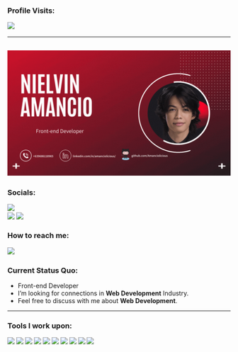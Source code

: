 ### Profile Visits:
![](https://komarev.com/ghpvc/?username=Amanciolcious&color=16697a)

------------------------------------------- 

[![@Amanciolicious](https://raw.githubusercontent.com/Amanciolicious/Amanciolicious/main/assets/nielvinn.gif)](https://facebook.com/amanciolicious)
-----------------------------------------------
### Socials: 
<a href="https://instagram.com/a6.nielvinn"><img src="https://img.shields.io/badge/a6.nielvinn-%23E4405F.svg?&style=for-the-badge&logo=instagram&logoColor=white"></a>  
<a href="https://www.linkedin.com/in/nielvin-amancio-961225256/"><img src="https://img.shields.io/badge/Nielvin Amancio-%230077B5.svg?&style=for-the-badge&logo=linkedin&logoColor=white"></a>
<a href="https://www.facebook.com/Amanciolicious/"><img src="https://img.shields.io/badge/Nielvin Amancio-1877F2?style=for-the-badge&logo=facebook&logoColor=white"></a>
<br>
### How to reach me: 
<a href="mailto: amancio.nielvin@gmail.com">
<img src="https://img.shields.io/badge/-amancio.nielvin@gmail.com-7B83EB?&style=for-the-badge&logo=Microsoft-outlook&logoColor=white" ></a>

### Current Status Quo:

- Front-end Developer
- I’m looking for connections in <strong>Web Development</strong> Industry.
- Feel free to discuss with me about <strong>Web Development</strong>.

-----------------------------------------------

### Tools I work upon:

<img src="https://img.shields.io/badge/html5-%23E34F26.svg?style=for-the-badge&logo=html5&logoColor=white">   <img src="https://img.shields.io/badge/css3%20-%2314354C.svg?&style=for-the-badge&logo=css3&logoColor=white">   <img src="https://img.shields.io/badge/javascript%20-%23323330.svg?&style=for-the-badge&logo=javascript&logoColor=%23F7DF1E">  <img src="https://img.shields.io/badge/react-%2320232a.svg?style=for-the-badge&logo=react&logoColor=%2361DAFB">  <img src="https://img.shields.io/badge/node.js%20-%23008CC1.svg?&style=for-the-badge&logo=node.js&logoColor=white"> <img src="https://img.shields.io/badge/mongodb%20-%2347A248svg?&style=for-the-badge&logo=mongodb&logoColor=white"> <img src="https://img.shields.io/badge/git%20-%23F05032.svg?&style=for-the-badge&logo=git&logoColor=white"/> <img src="http://img.shields.io/badge/-VS%20Code-000000?style=for-the-badge&logo=Visual-studio-code&logoColor=blue">  <img src="https://img.shields.io/badge/Canva-%2300C4CC.svg?style=for-the-badge&logo=Canva&logoColor=white"> <img src="https://img.shields.io/badge/figma-%23F24E1E.svg?style=for-the-badge&logo=figma&logoColor=white"> 


[//]: <> (Credits: NielvinAmancio)
[//]: <> (Credits: Last edited on: 06/23/23)

